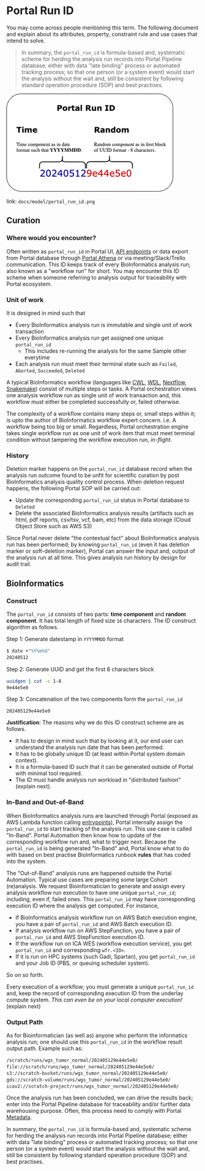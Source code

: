 # Portal Run ID

You may come across people mentioning this term. The following document and explain about its attributes, property, constraint rule and use cases that intend to solve.

> In summary, the `portal_run_id` is formula-based and, systematic scheme for herding the analysis run records into Portal Pipeline database; either with data "late binding" process or automated tracking process; so that one person (or a system event) would start the analysis without the wait and, still be consistent by following standard operation procedure (SOP) and best practises.

![portal_run_id.png](../model/portal_run_id.png)

link: `docs/model/portal_run_id.png`

## Curation

### Where would you encounter?

Often written as `portal_run_id` in Portal UI, [API endpoints](../ENDPOINTS.md) or data export from Portal database through [Portal Athena](../athena) or via meeting/Slack/Trello communication. This ID keeps track of every BioInformatics analysis run; also known as a "workflow run" for short. You may encounter this ID scheme when someone referring to analysis output for traceability with Portal ecosystem.

### Unit of work

It is designed in mind such that
- Every BioInformatics analysis run is immutable and single unit of work transaction
- Every BioInformatics analysis run get assigned one unique `portal_run_id`
  - This includes re-running the analysis for the same Sample other everytime
- Each analysis run must meet their terminal state such as `Failed`, `Aborted`, `Succeeded`, `Deleted`

A typical BioInformatics workflow (languages like [CWL](https://www.commonwl.org), [WDL](https://openwdl.org), [Nextflow](https://www.nextflow.io), [Snakemake](https://github.com/snakemake/snakemake)) consist of multiple steps or tasks. A Portal orchestration views one analysis workflow run as single unit of work transaction and, this workflow must either be completed successfully or, failed otherwise.

The complexity of a workflow contains many steps or, small steps within it; is upto the author of BioInformatics workflow expert concern. i.e. A workflow being too big or small. Regardless, Portal orchestration engine takes single workflow run as one unit of work item that must meet terminal condition without tampering the workflow execution run, _in-flight_.

### History

Deletion marker happens on the `portal_run_id` database record when the analysis run outcome found to be unfit for scientific curation by post BioInformatics analysis quality control process. When deletion request happens, the following Portal SOP will be carried out: 
- Update the corresponding `portal_run_id` status in Portal database to `Deleted`
- Delete the associated BioInformatics analysis results (artifacts such as html, pdf reports, csv/tsv, vcf, bam, etc) from the data storage (Cloud Object Store such as AWS S3)

Since Portal never delete "the contextual fact" about BioInformatics analysis run has been performed; by knowing `portal_run_id` (even it has deletion marker or soft-deletion marker), Portal can answer the input and, output of the analysis run at all time. This gives analysis run history by design for audit trail.

## BioInformatics

### Construct

The `portal_run_id` consists of two parts: **time component** and **random component**. It has total length of fixed size `16` characters. The ID construct algorithm as follows.

Step 1: Generate datestamp in `YYYYMMDD` format
```bash
$ date +"%Y%m%d"
20240512
```

Step 2: Generate UUID and get the first 8 characters block
```bash
uuidgen | cut -c 1-8
9e44e5e0
```

Step 3: Concatenation of the two components form the `portal_run_id`
```
202405129e44e5e0
```

**Justification**: The reasons why we do this ID construct scheme are as follows.
- It has to design in mind such that by looking at it, our end user can understand the analysis run date that has been performed.
- It has to be globally unique ID (at least within Portal system domain context).
- It is a formula-based ID such that it can be generated outside of Portal with minimal tool required.
- The ID must handle analysis run workload in "distributed fashion" (explain next).

### In-Band and Out-of-Band

When BioInformatics analysis runs are launched through Portal (exposed as AWS Lambda function calling [entrypoints](automation)), Portal internally assign the `portal_run_id` to start tracking of the analysis run. This use case is called "In-Band". Portal Automation then know how to update of the corresponding workflow run and, what to trigger next. Because the `portal_run_id` is being generated "In-Band" and, Portal know what to do with based on best practise BioInformatics runbook **rules** that has coded into the system.

The "Out-of-Band" analysis runs are happened outside the Portal Automation. Typical use cases are preparing some large Cohort (re)analysis. We request Bioinformatician to generate and assign every analysis workflow run execution to have one unique `portal_run_id`; including, even if, failed ones. This `portal_run_id` may have corresponding execution ID where the analysis get computed. For instance,

- If BioInformatics analysis workflow run on AWS Batch execution engine, you have a pair of `portal_run_id` and AWS Batch execution ID.
- If analysis workflow run on AWS StepFunction, you have a pair of `portal_run_id` and AWS StepFunction execution ID.
- If the workflow run on ICA WES (workflow execution service), you get `portal_run_id` and corresponding `wfr.<ID>`.
- If it is run on HPC systems (such Gadi, Spartan), you get `portal_run_id` and your Job ID (PBS, or queuing scheduler system).

So on so forth. 

Every execution of a workflow; you must generate a unique `portal_run_id` and, keep the record of corresponding execution ID from the underlay compute system. _This can even be on your local computer execution!_ (explain next)

### Output Path

As for Bioinformatician (as well as) anyone who perform the informatics analysis run; one should use this `portal_run_id` in the workflow result output path. Example such as:

```bash
/scratch/runs/wgs_tumor_normal/202405129e44e5e0/
file://scratch/runs/wgs_tumor_normal/202405129e44e5e0/
s3://scratch-bucket/runs/wgs_tumor_normal/202405129e44e5e0/
gds://scratch-volume/runs/wgs_tumor_normal/202405129e44e5e0/
icav2://scratch-project/runs/wgs_tumor_normal/202405129e44e5e0/
```

Once the analysis run has been concluded, we can drive the results back; enter into the Portal Pipeline database for traceability and/or further data warehousing purpose. Often, this process need to comply with Portal [Metadata](metadata.md).

In summary, the `portal_run_id` is formula-based and, systematic scheme for herding the analysis run records into Portal Pipeline database; either with data "late binding" process or automated tracking process; so that one person (or a system event) would start the analysis without the wait and, still be consistent by following standard operation procedure (SOP) and best practises.
